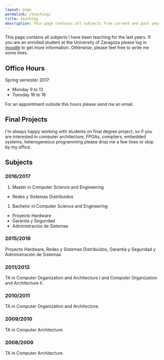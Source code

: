 ```yaml
---
layout: page
permalink: /teaching/
title: teaching
description: This page contains all subjects from current and past years
---
```


This page contains all subjects I have been teaching for the last years. If you
are an enrolled student at the University of Zaragoza please log in
[moodle](https://moodle2.unizar.es/add/) to get more information. Otherwise, please
feel free to write me some lines.

## Office Hours

Spring semester 2017:
* Monday 9 to 13
* Tuesday 16 to 18

For an appointment outside this hours please send me an email.

## Final Projects

I'm always happy working with students on final degree project, so if you are
interested in computer architecture, FPGAs, compilers, embedded systems,
heterogeneous programming please drop me a few lines or stop by my office.

## Subjects

### 2016/2017

1. Master in Computer Science and Engineering
* Redes y Sistemas Distribuidos

1. Bachelor in Computer Science and Engineering
* Proyecto Hardware
* Garantía y Seguridad
* Administración de Sistemas

### 2015/2016

Proyecto Hardware, Redes y Sistemas Distribuidos, Garantía y Seguridad
y Administración de Sistemas

### 2011/2012

TA in Computer Organization and Architecture I and Computer Organization and
Architecture II. 

### 2010/2011

TA in Computer Organization and Architecture. 


### 2009/2010

TA in Computer Architecture.

### 2008/2009

TA in Computer Architecture.

